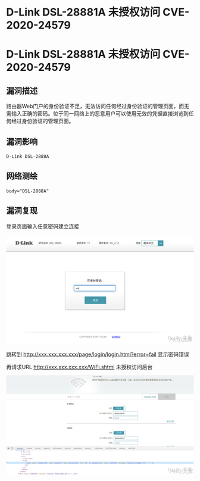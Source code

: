 # D-Link DSL-28881A 未授权访问 CVE-2020-24579

# D-Link DSL-28881A 未授权访问 CVE-2020-24579

## 漏洞描述

路由器Web门户的身份验证不足，无法访问任何经过身份验证的管理页面，而无需输入正确的密码。位于同一网络上的恶意用户可以使用无效的凭据直接浏览到任何经过身份验证的管理页面。

## 漏洞影响

```
D-Link DSL-2888A
```

## 网络测绘

```
body="DSL-2888A"
```

## 漏洞复现

登录页面输入任意密码建立连接

![](/images/202202162224050.png)

跳转到 http://xxx.xxx.xxx.xxx/page/login/login.html?error=fail 显示密码错误

再请求URL http://xxx.xxx.xxx.xxx/WiFi.shtml 未授权访问后台

![](/images/202202162224162.png)

